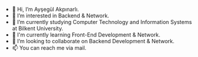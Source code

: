 - 👋 Hi, I’m Ayşegül Akpınarlı.
- 👀 I’m interested in Backend & Network.
- 🌱 I’m currently studying Computer Technology and Information Systems at Bilkent University. 
- 🌱 I'm currently learning Front-End Development & Network.
- 💞️ I’m looking to collaborate on Backend Development & Network.
- 📫 You can reach me via mail.
